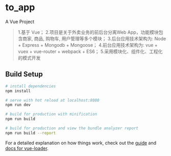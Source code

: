 # to_app

A Vue Project 
>1.基于 Vue；
>2.项目是关于外卖业务的前后台分离Web App，功能模块包含商家, 商品, 购物车, 用户管理等多个模块；
>3.后台应用技术架构为: Node + Express + Mongodb + Mongoose；
>4.前台应用技术架构为: vue + vuex + vue-router + webpack + ES6；
>5.采用模块化、组件化、工程化的模式开发

## Build Setup

``` bash
# install dependencies
npm install

# serve with hot reload at localhost:8080
npm run dev

# build for production with minification
npm run build

# build for production and view the bundle analyzer report
npm run build --report
```

For a detailed explanation on how things work, check out the [guide](http://vuejs-templates.github.io/webpack/) and [docs for vue-loader](http://vuejs.github.io/vue-loader).
